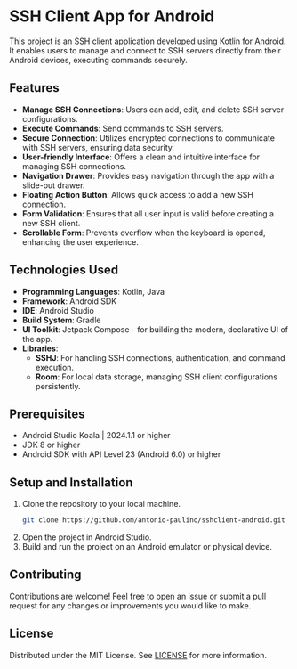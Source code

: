 # SSH Client App for Android

This project is an SSH client application developed using Kotlin for Android. It enables users to manage and connect to SSH servers directly from their Android devices, executing commands securely.

## Features

- **Manage SSH Connections**: Users can add, edit, and delete SSH server configurations.
- **Execute Commands**: Send commands to SSH servers.
- **Secure Connection**: Utilizes encrypted connections to communicate with SSH servers, ensuring data security.
- **User-friendly Interface**: Offers a clean and intuitive interface for managing SSH connections.
- **Navigation Drawer**: Provides easy navigation through the app with a slide-out drawer.
- **Floating Action Button**: Allows quick access to add a new SSH connection.
- **Form Validation**: Ensures that all user input is valid before creating a new SSH client.
- **Scrollable Form**: Prevents overflow when the keyboard is opened, enhancing the user experience.

## Technologies Used

- **Programming Languages**: Kotlin, Java
- **Framework**: Android SDK
- **IDE**: Android Studio
- **Build System**: Gradle
- **UI Toolkit**: Jetpack Compose - for building the modern, declarative UI of the app.
- **Libraries**:
    - **SSHJ**: For handling SSH connections, authentication, and command execution.
    - **Room**: For local data storage, managing SSH client configurations persistently.

## Prerequisites

- Android Studio Koala | 2024.1.1 or higher
- JDK 8 or higher
- Android SDK with API Level 23 (Android 6.0) or higher

## Setup and Installation

1. Clone the repository to your local machine.
   ```sh
   git clone https://github.com/antonio-paulino/sshclient-android.git
   ```
2. Open the project in Android Studio.
3. Build and run the project on an Android emulator or physical device.

## Contributing

Contributions are welcome! Feel free to open an issue or submit a pull request for any changes or improvements you would like to make.

## License

Distributed under the MIT License. See [LICENSE](LICENSE) for more information.
